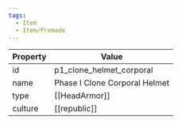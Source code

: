 ```yaml
---
tags:
  - Item
  - Item/Premade
---
```


| Property | Value                         |
| -------- | ----------------------------- |
| id       | p1_clone_helmet_corporal      |
| name     | Phase I Clone Corporal Helmet |
| type     | [[HeadArmor]]                 |
| culture  | [[republic]]         |



